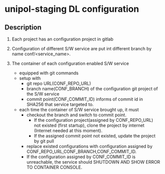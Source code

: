 unipol-staging DL configuration
===

Description
---

1. Each project has an configuration project in gitlab

2. Configuration of different S/W service are put int different branch by name conf/<service_name>.

3. The container of each configuration enabled S/W service
    - equipped with git commands
    - setup with
        - git repo URL(CONF_REPO_URL)
        - branch name(CONF_BRANCH) of the configuration git project of the S/W service
        - commit point(CONF_COMMIT_ID) informs of commit id in SHA256 that service targeted to.
    - each time the container of S/W service brought up, it must
        - checkout the branch and switch to commit point.
            - If the configuration project(assigned by CONF_REPO_URL) not existed (first startup), clone the project by internet (Internet needed at this moment).
            - If the assigned commit point not existed, update the project by git pull
        - replace existed configurations with configuration assigned by CONF_REPO_URL,CONF_BRANCH,CONF_COMMIT_ID.
        - If the configuration assigned by CONF_COMMIT_ID is unreachable, the service should SHUTDOWN AND SHOW ERROR TO CONTAINER CONSOLE.